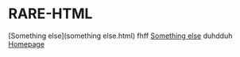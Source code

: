 # RARE-HTML
[Something else](something else.html)
fhff
[Something else](something-else.html)
duhdduh
[Homepage](Admin/Rare-obsidian-vault.html)

